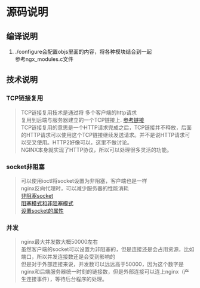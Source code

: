 # 源码说明
## 编译说明
1. ./configure会配置objs里面的内容，将各种模块结合到一起  
    参考ngx_modules.c文件




## 技术说明
### TCP链接复用
> TCP链接复用技术是通过将 多个客户端的http请求  
> 复用到后端与服务器建立的一个TCP链接上. [参考链接](http://gaibianziji.blog.51cto.com/1082897/1211940/)   
> TCP链接复用的意思是一个HTTP请求完成之后，TCP链接并不释放，后面的HTTP请求可以使用这个TCP链接继续发送请求。并不是说HTTP请求可以交叉使用。HTTP2好像可以，这里不做讨论。  
> NGINX本身就实现了HTTP协议，所以可以处理很多灵活的功能。

### socket非阻塞
> 可以使用ioctl将socket设置为非阻塞，客户端也是一样  
> nginx反向代理时，可以减少服务器的性能消耗  
> [非阻塞socket](http://blog.csdn.net/wind19/article/details/6157122)   
> [阻塞模式和非阻塞模式](http://blog.csdn.net/wm_1991/article/details/52165496)   
> [设置socket的属性](http://blog.csdn.net/huangqiwa/article/details/21234883)

### 并发
> nginx最大并发数大概50000左右  
> 虽然客户端的socket可以设置为非阻塞的，但是连接还是会占用资源，比如端口，所以并发连接数还是会受到影响的  
> 但是对于外部连接来说，并发数可以远远高于50000，因为这个数字是nginx和后端服务器统一时刻的链接数，但是外部连接可以连上nginx（产生连接事件），等待后台程序的处理。